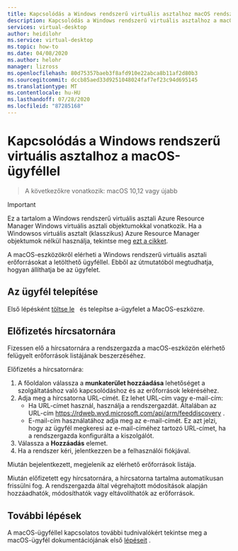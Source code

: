 ```yaml
---
title: Kapcsolódás a Windows rendszerű virtuális asztalhoz macOS rendszerről – Azure
description: Kapcsolódás a Windows rendszerű virtuális asztalhoz a macOS-ügyféllel.
services: virtual-desktop
author: heidilohr
ms.service: virtual-desktop
ms.topic: how-to
ms.date: 04/08/2020
ms.author: helohr
manager: lizross
ms.openlocfilehash: 80d75357baeb3f8afd910e22abca8b11af2d80b3
ms.sourcegitcommit: dccb85aed33d9251048024faf7ef23c94d695145
ms.translationtype: MT
ms.contentlocale: hu-HU
ms.lasthandoff: 07/28/2020
ms.locfileid: "87285168"
---
```

# <a name="connect-to-windows-virtual-desktop-with-the-macos-client"></a>Kapcsolódás a Windows rendszerű virtuális asztalhoz a macOS-ügyféllel

> A következőkre vonatkozik: macOS 10,12 vagy újabb

>[!IMPORTANT]
>Ez a tartalom a Windows rendszerű virtuális asztali Azure Resource Manager Windows virtuális asztali objektumokkal vonatkozik. Ha a Windowsos virtuális asztalt (klasszikus) Azure Resource Manager objektumok nélkül használja, tekintse meg [ezt a cikket](./virtual-desktop-fall-2019/connect-macos-2019.md).

A macOS-eszközökről elérheti a Windows rendszerű virtuális asztali erőforrásokat a letölthető ügyféllel. Ebből az útmutatóból megtudhatja, hogyan állíthatja be az ügyfelet.

## <a name="install-the-client"></a>Az ügyfél telepítése

Első lépésként [töltse le](https://apps.apple.com/app/microsoft-remote-desktop/id1295203466?mt=12)   és telepítse a-ügyfelet a MacOS-eszközre.

## <a name="subscribe-to-a-feed"></a>Előfizetés hírcsatornára

Fizessen elő a hírcsatornára a rendszergazda a macOS-eszközön elérhető felügyelt erőforrások listájának beszerzéséhez.

Előfizetés a hírcsatornára:

1. A főoldalon válassza a **munkaterület hozzáadása** lehetőséget a szolgáltatáshoz való kapcsolódáshoz és az erőforrások lekéréséhez.
2. Adja meg a hírcsatorna URL-címét. Ez lehet URL-cím vagy e-mail-cím:
   - Ha URL-címet használ, használja a rendszergazdát. Általában az URL-cím <https://rdweb.wvd.microsoft.com/api/arm/feeddiscovery> .
   - E-mail-cím használatához adja meg az e-mail-címét. Ez azt jelzi, hogy az ügyfél megkeresi az e-mail-címéhez tartozó URL-címet, ha a rendszergazda konfigurálta a kiszolgálót.
3. Válassza a **Hozzáadás** elemet.
4. Ha a rendszer kéri, jelentkezzen be a felhasználói fiókjával.

Miután bejelentkezett, megjelenik az elérhető erőforrások listája.

Miután előfizetett egy hírcsatornára, a hírcsatorna tartalma automatikusan frissülni fog. A rendszergazda által végrehajtott módosítások alapján hozzáadhatók, módosíthatók vagy eltávolíthatók az erőforrások.

## <a name="next-steps"></a>További lépések

A macOS-ügyféllel kapcsolatos további tudnivalókért tekintse meg a macOS-ügyfél dokumentációjának első [lépéseit](/windows-server/remote/remote-desktop-services/clients/remote-desktop-mac/) .
